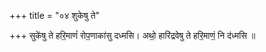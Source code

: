 +++
title = "०४ शुकेषु ते"

+++
सुके॑षु ते हरि॒माणं॑ रोप॒णाका॑सु दध्मसि। अथो॒ हारि॑द्रवेषु ते हरि॒माणं॒ नि द॑ध्मसि ॥